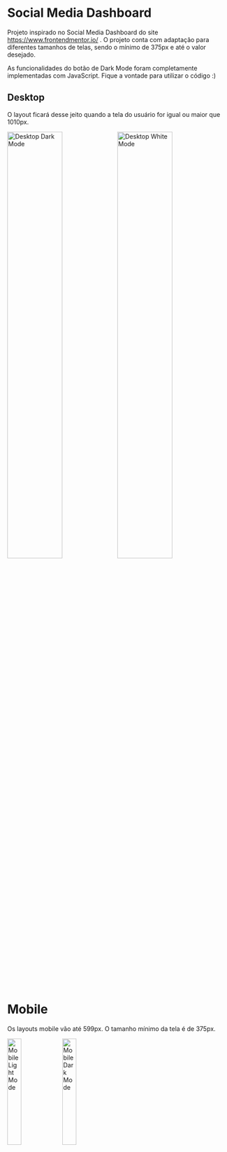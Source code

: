 # Social Media Dashboard

Projeto inspirado no Social Media Dashboard do site https://www.frontendmentor.io/ .
O projeto conta com adaptação para diferentes tamanhos de telas, sendo o mínimo de 375px e até o valor desejado.

As funcionalidades do botão de Dark Mode foram completamente implementadas com JavaScript.
Fique a vontade para utilizar o código :)


## Desktop

O layout ficará desse jeito quando a tela do usuário for igual ou maior que 1010px.

<img src="../master/project-images/Desktop-Dark-Mode.PNG" alt="Desktop Dark Mode" width="50%"><img src="../master/project-images/Desktop-Light-Mode.PNG" alt="Desktop White Mode" width="50%">

# Mobile

Os layouts mobile vão até 599px. O tamanho mínimo da tela é de 375px.

<img src="../master/project-images/Mobile-Light-Mode.png" alt="Mobile Light Mode" width="25%"><img src="../master/project-images/Mobile-Dark-Mode.png" alt="Mobile Dark Mode" width="25%">
